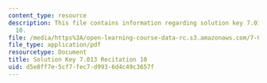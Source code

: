 ```yaml
---
content_type: resource
description: This file contains information regarding solution key 7.013 recitation
  10.
file: /media/https%3A/open-learning-course-data-rc.s3.amazonaws.com/7-013-introductory-biology-spring-2013/d5e8ff7e5cf7fec7d9936d4c49c3657f_MIT7_013S12_RecitatSol_10.pdf
file_type: application/pdf
resourcetype: Document
title: Solution Key 7.013 Recitation 10
uid: d5e8ff7e-5cf7-fec7-d993-6d4c49c3657f
---
```

